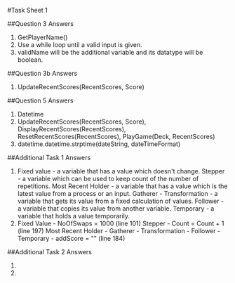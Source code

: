 #Task Sheet 1

##Question 3 Answers

1. GetPlayerName()
2. Use a while loop until a valid input is given.
3. validName will be the additional variable and its datatype will be boolean.

##Question 3b Answers

1. UpdateRecentScores(RecentScores, Score)

##Question 5 Answers

1. Datetime
2. UpdateRecentScores(RecentScores, Score), DisplayRecentScores(RecentScores), ResetRecentScores(RecentScores), PlayGame(Deck, RecentScores)
3. datetime.datetime.strptime(dateString, dateTimeFormat)

##Additional Task 1 Answers

1. Fixed value - a variable that has a value which doesn't change.
   Stepper - a variable which can be used to keep count of the number of repetitions.
   Most Recent Holder - a variable that has a value which is the latest value from a process or an input.
   Gatherer - 
   Transformation - a variable that gets its value from a fixed calculation of values.
   Follower - a variable that copies its value from another variable.
   Temporary - a variable that holds a value temporarily. 
2. Fixed Value - NoOfSwaps = 1000 (line 101)
   Stepper - Count = Count + 1 (line 197)
   Most Recent Holder - 
   Gatherer - 
   Transformation - 
   Follower - 
   Temporary - addScore = "" (line 184)

##Additional Task 2 Answers

1. 
2. 
